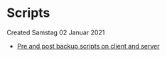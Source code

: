 # Scripts
Created Samstag 02 Januar 2021


* [Pre and post backup scripts on client and server](https://www.urbackup.org/administration_manual.html#x1-330006.4)


